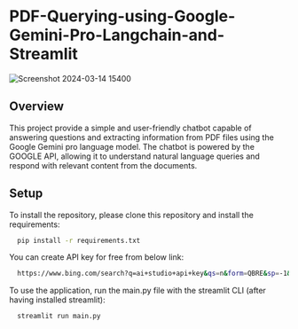 # PDF-Querying-using-Google-Gemini-Pro-Langchain-and-Streamlit

![Screenshot 2024-03-14 15400](https://github.com/Shashank11203/PDF_querying_bot-_using_google_gemini_pro/assets/114545974/c94ea36f-5a0a-44fd-b746-cfafa7d48abe)


## Overview

This project provide a simple and user-friendly chatbot capable of answering questions and extracting information from PDF files using the Google Gemini pro language model. The chatbot is powered by the GOOGLE API, allowing it to understand natural language queries and respond with relevant content from the documents.

## Setup

To install the repository, please clone this repository and install the requirements:

```bash
  pip install -r requirements.txt
```
You can create API key for free from below link:

```bash
  https://www.bing.com/search?q=ai+studio+api+key&qs=n&form=QBRE&sp=-1&ghc=1&lq=0&pq=ai+studio+api+ke&sc=10-16&sk=&cvid=C334C3DC4009429F8544F0BDA2E75754&ghsh=0&ghacc=0&ghpl=
```

To use the application, run the main.py file with the streamlit CLI (after having installed streamlit):

```bash
  streamlit run main.py
```

